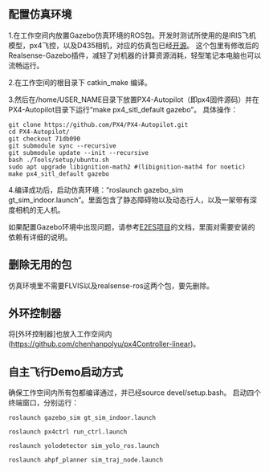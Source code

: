 ## 配置仿真环境

1.在工作空间内放置Gazebo仿真环境的ROS包。开发时测试所使用的是IRIS飞机模型，px4飞控，以及D435相机，对应的仿真包已经[开源](https://github.com/arclab-hku/gazebo_playground)。
这个包里有修改后的Realsense-Gazebo插件，减轻了对机器的计算资源消耗，轻型笔记本电脑也可以流畅运行。

2.在工作空间的根目录下 catkin_make 编译。

3.然后在/home/USER_NAME目录下放置PX4-Autopilot（即px4固件源码）并在PX4-Autopilot目录下运行“make px4_sitl_default gazebo”。
具体操作：
````
git clone https://github.com/PX4/PX4-Autopilot.git
cd PX4-Autopilot/
git checkout 71db090
git submodule sync --recursive
git submodule update --init --recursive
bash ./Tools/setup/ubuntu.sh
sudo apt upgrade libignition-math2 #(libignition-math4 for noetic)
make px4_sitl_default gazebo
````

4.编译成功后，启动仿真环境：“roslaunch gazebo_sim gt_sim_indoor.launch”。里面包含了静态障碍物以及动态行人，以及一架带有深度相机的无人机。


如果配置Gazebo环境中出现问题，请参考[E2ES项目](https://github.com/HKPolyU-UAV/E2ES)的文档，里面对需要安装的依赖有详细的说明。


## 删除无用的包
仿真环境里不需要FLVIS以及realsense-ros这两个包，要先删除。

## 外环控制器

将[外环控制器]也放入工作空间内(https://github.com/chenhanpolyu/px4Controller-linear)。

## 自主飞行Demo启动方式
确保工作空间内所有包都编译通过，并已经source devel/setup.bash。
启动四个终端窗口，分别运行：

````
roslaunch gazebo_sim gt_sim_indoor.launch

roslaunch px4ctrl run_ctrl.launch

roslaunch yolodetector sim_yolo_ros.launch 

roslaunch ahpf_planner sim_traj_node.launch
````


